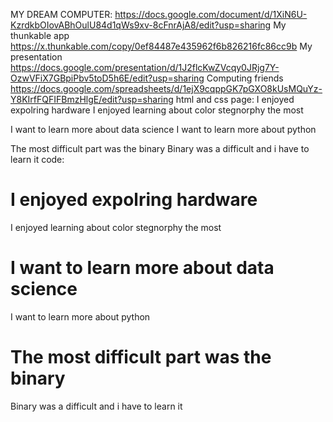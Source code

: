 MY DREAM COMPUTER:
https://docs.google.com/document/d/1XiN6U-KzrdkbOIovABhOulU84d1qWs9xv-8cFnrAjA8/edit?usp=sharing
My thunkable app
https://x.thunkable.com/copy/0ef84487e435962f6b826216fc86cc9b
My presentation 
https://docs.google.com/presentation/d/1J2flcKwZVcqy0JRjg7Y-OzwVFiX7GBpiPbv5toD5h6E/edit?usp=sharing
Computing friends
https://docs.google.com/spreadsheets/d/1ejX9cqppGK7pGXO8kUsMQuYz-Y8KIrfFQFIFBmzHlgE/edit?usp=sharing
html and css page:
I enjoyed expolring hardware
I enjoyed learning about color stegnorphy the most

I want to learn more about data science
I want to learn more about python

The most difficult part was the binary
Binary was a difficult and i have to learn it
code:
<!DOCTYPE html>
<head>
<meta charset="UTF-8">
  <link rel="stylesheet" href="style.css">  <title>DECI</title>
</head>

<body>
  <h1>I enjoyed expolring hardware </h1>
  <p>I enjoyed learning about color stegnorphy the most</p>
  <h1>I want to learn more about data science</h1>
  <p>I want to learn more about python</p>
  <h1>The most difficult part was the binary</h1>
  <p>Binary was a difficult and i have to learn it </p>
